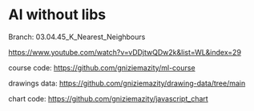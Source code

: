 # AI without libs

Branch: 03.04.45_K_Nearest_Neighbours

https://www.youtube.com/watch?v=vDDjtwQDw2k&list=WL&index=29

course code: https://github.com/gniziemazity/ml-course

drawings data: https://github.com/gniziemazity/drawing-data/tree/main

chart code: https://github.com/gniziemazity/javascript_chart
